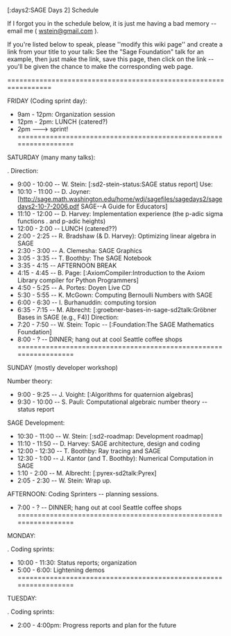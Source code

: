 [:days2:SAGE Days 2] Schedule

If I forgot you in the schedule below, it is just me having a bad memory -- email me ( wstein@gmail.com ).

If you're listed below to speak, please ''modify this wiki page'' and create a link from your title to your talk: See the  "Sage Foundation" talk for an example, then just make the link, save this page, then click on the link -- you'll be given the chance to make the corresponding web page.

=================================================================

FRIDAY (Coding sprint day):

 * 9am  - 12pm: Organization session
 * 12pm - 2pm: LUNCH (catered?)
 * 2pm ---> sprint!
=================================================================

SATURDAY (many many talks):

 . Direction:
  * 9:00 - 10:00 -- W. Stein:  [:sd2-stein-status:SAGE status report]
 Use:
  * 10:10 - 11:00 -- D. Joyner: [http://sage.math.washington.edu/home/wdj/sagefiles/sagedays2/sagedays2-10-7-2006.pdf SAGE--A Guide for Educators]
  * 11:10 - 12:00 -- D. Harvey: Implementation experience (the p-adic sigma functions
   . and p-adic heights)
  * 12:00 -  2:00 -- LUNCH (catered??)
  * 2:00 -  2:25 -- R. Bradshaw (& D. Harvey): Optimizing linear algebra in SAGE
  * 2:30 -  3:00 -- A. Clemesha: SAGE Graphics
  * 3:05 -  3:35 -- T. Boothby: The SAGE Notebook
  * 3:35 -  4:15 -- AFTERNOON BREAK
  * 4:15 -  4:45 -- B. Page: [:AxiomCompiler:Introduction to the Axiom Library compiler for Python Programmers]
  * 4:50 -  5:25 -- A. Portes: Doyen Live CD
  * 5:30 -  5:55 -- K. McGown: Computing Bernoulli Numbers with SAGE
  * 6:00 -  6:30 -- I. Burhanuddin: computing torsion
  * 6:35 -  7:15 -- M. Albrecht: [:groebner-bases-in-sage-sd2talk:Gröbner Bases in SAGE (e.g., F4)]
 Direction:
  * 7:20 -  7:50 -- W. Stein: Topic -- [:Foundation:The SAGE Mathematics Foundation]
  * 8:00 - ? -- DINNER; hang out at cool Seattle coffee shops
=================================================================

SUNDAY (mostly developer workshop)

Number theory:

  *  9:00 -  9:25 -- J. Voight: [:Algorithms for quaternion algebras]
  *  9:30 - 10:00 -- S. Pauli: Computational algebraic number theory -- status report

SAGE Development:
  * 10:30 - 11:00 -- W. Stein: [:sd2-roadmap: Development roadmap]
  * 11:10 - 11:50 -- D. Harvey: SAGE architecture, design and coding
  * 12:00 - 12:30 -- T. Boothby: Ray tracing and SAGE
  * 12:30 -  1:00 -- J. Kantor (and T. Boothby): Numerical Computation in SAGE
  *  1:10 -  2:00 -- M. Albrecht: [:pyrex-sd2talk:Pyrex]
  *  2:05 -  2:30 -- W. Stein: Wrap up.

AFTERNOON: Coding Sprinters -- planning sessions.

 * 7:00 - ? -- DINNER; hang out at cool Seattle coffee shops
=================================================================

MONDAY:

 . Coding sprints:
  * 10:00 - 11:30: Status reports; organization
  * 5:00 -  6:00: Lightening demos
=================================================================

TUESDAY:

 . Coding sprints:
  * 2:00 - 4:00pm: Progress reports and plan for the future
